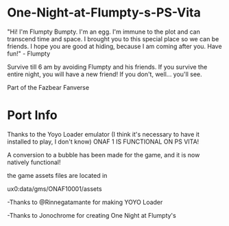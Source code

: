 # One-Night-at-Flumpty-s-PS-Vita
"Hi! I'm Flumpty Bumpty. I'm an egg. I'm immune to the plot and can transcend time and space. I brought you to this special place so we can be friends. I hope you are good at hiding, because I am coming after you. Have fun!" - Flumpty

Survive till 6 am by avoiding Flumpty and his friends. If you survive the entire night, you will have a new friend! If you don't, well... you'll see.

Part of the Fazbear Fanverse

# Port Info
Thanks to the Yoyo Loader emulator (I think it's necessary to have it installed to play, I don't know) ONAF 1 IS FUNCTIONAL ON PS VITA!

A conversion to a bubble has been made for the game, and it is now natively functional!

the game assets files are located in

ux0:data/gms/ONAF10001/assets

-Thanks to @Rinnegatamante for making YOYO Loader

-Thanks to 
Jonochrome  for creating One Night at Flumpty's
